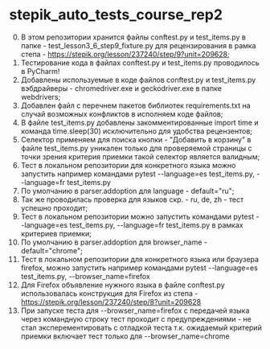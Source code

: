 # stepik_auto_tests_course_rep2
0. В этом репозитории хранится файлы conftest.py и test_items.py в папке - test_lesson3_6_step9_fixture.py 
для рецензирования в рамка степа - https://stepik.org/lesson/237240/step/9?unit=209628; 
1. Тестирование кода в файлах conftest.py и test_items.py проводилось в PyCharm!
2. Добавлены используемые в коде файлов conftest.py и test_items.py вэбдрайверы - chromedriver.exe и geckodriver.exe в папке webdrivers;
3. Добавлен файл с перечнем пакетов библиотек requirements.txt на случай возможных конфликтов в исполняем коде файлов;
4. В файле test_items.py добавлены закомментированные import time и команда time.sleep(30) исключительно для  удобства рецензентов;
5. Селектор применяем для поиска кнопки - "Добавить в корзину" в файле test_items.py уникален только для проверяемой страницы с точки зрения критерия приемки такой селектор является валидным;
6. Тест в локальном репозитории для конкретного языка можно запустить например командами pytest --language=es test_items.py, --language=fr test_items.py
7. По умолчанию в parser.addoption для language - default="ru";
8. Так же проводилась проверка для языков скр. - ru, de, zh - тест успешно проходит;  
9. Тест в локальном репозитории можно запустить командами pytest --language=es test_items.py, --language=fr test_items.py в рамках критериев приемки; 
10. По умолчанию в parser.addoption для browser_name - default="chrome";
11. Тест в локальном репозитории для конкретного языка или браузера firefox, можно запустить например командами pytest --language=es test_items.py, --browser_name=firefox
12. Для Firefox объявление нужного языка в файле conftest.py использовалась конструкция для Firefox из степа - https://stepik.org/lesson/237240/step/8?unit=209628
13. При запуске теста для --browser_name=firefox с передачей языка через командную строку тест проходит с предупреждениями - не стал эксперементировать с отладкой теста т.к. ожидаемый критерий приемки включает тест только для --browser_name=chrome
 